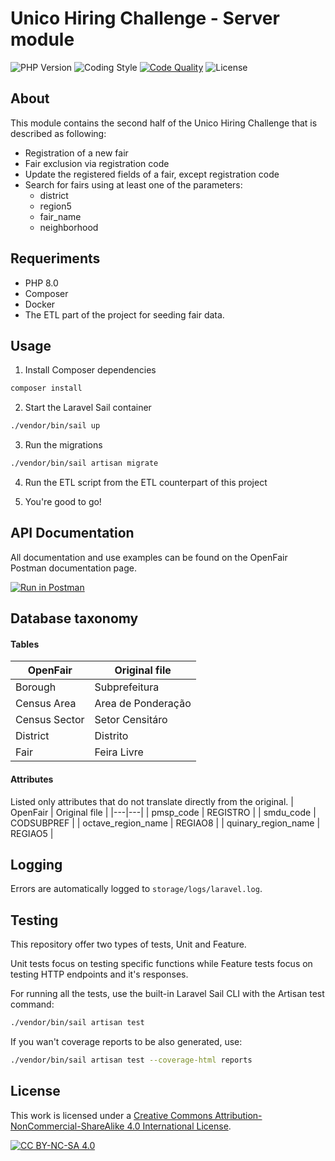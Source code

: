 # Unico Hiring Challenge - Server module
![PHP Version](https://img.shields.io/badge/PHP%20Version-8.0-informational)
![Coding Style](https://img.shields.io/badge/Coding%20Style-PSR--12-yellow)
[![Code Quality](https://img.shields.io/badge/Code%20Quality-A-green)](https://github.com/NickStarlight/unico-hiring-challenge-server/actions/workflows/Quality.yaml)
![License](https://img.shields.io/badge/License-CC%20BY--NC--SA%204.0-lightgrey.svg)

## About
This module contains the second half of the Unico Hiring Challenge that is described as following:

* Registration of a new fair
* Fair exclusion via registration code
* Update the registered fields of a fair, except registration code
* Search for fairs using at least one of the parameters:
    * district
    * region5
    * fair_name 
    * neighborhood

## Requeriments
* PHP 8.0
* Composer
* Docker
* The ETL part of the project for seeding fair data.

## Usage

1. Install Composer dependencies

```bash
composer install
```

2. Start the Laravel Sail container
```bash
./vendor/bin/sail up
```

3. Run the migrations
```bash
./vendor/bin/sail artisan migrate
```

4. Run the ETL script from the ETL counterpart of this project

5. You're good to go!

## API Documentation
All documentation and use examples can be found on the OpenFair Postman documentation page.

[![Run in Postman](https://run.pstmn.io/button.svg)](https://documenter.getpostman.com/view/16582890/Tzm6kFoA)

## Database taxonomy

#### Tables
| OpenFair  | Original file |
|---|---|
|  Borough  |  Subprefeitura |
| Census Area  |  Area de Ponderação |
| Census Sector | Setor Censitáro  |
| District | Distrito  |
| Fair | Feira Livre  |

#### Attributes
Listed only attributes that do not translate directly from the original.
| OpenFair  | Original file |
|---|---|
|  pmsp_code  |  REGISTRO |
| smdu_code  |  CODSUBPREF |
| octave_region_name | REGIAO8  |
| quinary_region_name | REGIAO5  |

## Logging
Errors are automatically logged to `storage/logs/laravel.log`.

## Testing
This repository offer two types of tests, Unit and Feature.

Unit tests focus on testing specific functions while Feature tests focus on testing HTTP endpoints and it's responses.

For running all the tests, use the built-in Laravel Sail CLI with the Artisan test command:

```bash
./vendor/bin/sail artisan test
```

If you wan't coverage reports to be also generated, use:

```bash
./vendor/bin/sail artisan test --coverage-html reports
```

## License
This work is licensed under a
[Creative Commons Attribution-NonCommercial-ShareAlike 4.0 International License][cc-by-nc-sa].

[![CC BY-NC-SA 4.0][cc-by-nc-sa-image]][cc-by-nc-sa]

[cc-by-nc-sa]: http://creativecommons.org/licenses/by-nc-sa/4.0/
[cc-by-nc-sa-image]: https://licensebuttons.net/l/by-nc-sa/4.0/88x31.png
[cc-by-nc-sa-shield]: https://img.shields.io/badge/License-CC%20BY--NC--SA%204.0-lightgrey.svg
